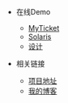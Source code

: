 * 在线Demo
    * [MyTicket](http://47.97.5.99)
    * [Solaris](http://www.timmger.website)
    * [设计](http://design.timmger.website/dist/portofolio/design.html)

* 相关链接
    * [项目地址](#)
    * [我的博客](http://blog.timmger.website/)